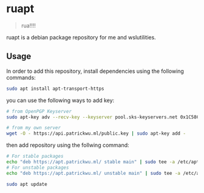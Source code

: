 # ruapt

> rua!!!!

ruapt is a debian package repository for me and wslutilities.

## Usage

In order to add this repository, install dependencies using the following commands:

```bash
sudo apt install apt-transport-https
```

you can use the following ways to add key:

```bash
# from OpenPGP Keyserver
sudo apt-key adv --recv-key --keyserver pool.sks-keyservers.net 0x1C58C28D

# from my own server
wget -O - https://api.patrickwu.ml/public.key | sudo apt-key add -
```

then add repository using the follwing command:

```bash
# For stable packages
echo "deb https://apt.patrickwu.ml/ stable main" | sudo tee -a /etc/apt/sources.list 
# For unstable packages
echo "deb https://apt.patrickwu.ml/ unstable main" | sudo tee -a /etc/apt/sources.list 

sudo apt update
```

